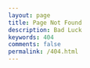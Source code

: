 ```yaml
---
layout: page
title: Page Not Found
description: Bad Luck
keywords: 404
comments: false
permalink: /404.html
---
```

